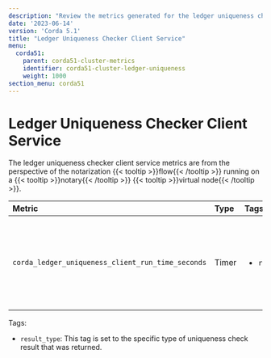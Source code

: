 ```yaml
---
description: "Review the metrics generated for the ledger uniqueness checker. These metrics are from the perspective of the notarization flow running on a notary virtual node."
date: '2023-06-14'
version: 'Corda 5.1'
title: "Ledger Uniqueness Checker Client Service"
menu:
  corda51:
    parent: corda51-cluster-metrics
    identifier: corda51-cluster-ledger-uniqueness
    weight: 1000
section_menu: corda51
---
```


# Ledger Uniqueness Checker Client Service

The ledger uniqueness checker client service metrics are from the perspective of the notarization {{< tooltip >}}flow{{< /tooltip >}} running on a {{< tooltip >}}notary{{< /tooltip >}} {{< tooltip >}}virtual node{{< /tooltip >}}.

<style>
table th:first-of-type {
    width: 25%;
}
table th:nth-of-type(2) {
    width: 10%;
}
table th:nth-of-type(3) {
    width: 20%;
}
table th:nth-of-type(4) {
    width: 45%;
}
</style>

| Metric | Type | Tags | Description |
| :----------- | :----------- | :----------- | :----------- |
| `corda_ledger_uniqueness_client_run_time_seconds` | Timer | <ul><li>`result_type`</li></ul> | The time taken from requesting a uniqueness check to a response being received. |

Tags:

* `result_type`: This tag is set to the specific type of uniqueness check result that was returned.
